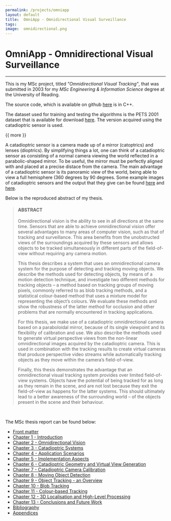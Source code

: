```yaml
---
permalink: /projects/omniapp
layout: default
title:  OmniApp - Omnidirectional Visual Surveillance
tags:   
image:  omnidirectional.png
---
```


# OmniApp - Omnidirectional Visual Surveillance
------------------

This is my MSc project, titled *"Omnidirectional Visual Tracking"*, that was submitted 
in 2003 for my *MSc Engineering & Information Science* degree at the University of Reading.

The source code, which is available on github [here](https://github.com/mark-borg/OmniApp) is in C++. 

The dataset used for training and testing the algorithms is the PETS 2001 dataset 
that is available for download [here](http://www.cvg.reading.ac.uk/slides/pets.html). The version 
acquired using the catadioptric sensor is used.

{{ more }}

A catadioptric sensor is a camera made up of a mirror (catoptrics) and lenses (dioptrics). By simplifying things
a lot, one can think of a catadioptric sensor as consisting of a normal camera viewing the world reflected in a 
parabolic-shaped mirror. To be useful, the mirror must be perfectly aligned with and placed at a precise distace 
from the camera. The main advantage of a catadioptric sensor is its panoramic view of the world, being able to
view a full hemisphere (360 degrees by 90 degrees. Some example images of catadioptric sensors and the output 
that they give can be found [here](http://www.cis.upenn.edu/~kostas/omni.html) and [here](https://sites.google.com/site/piropodatabase/sample-videos).

Below is the reproduced abstract of my thesis.

> #### ABSTRACT
>
> Omnidirectional vision is the ability to see in all directions at the same time. Sensors 
> that are able to achieve omnidirectional vision offer several advantages to many areas 
> of computer vision, such as that of tracking and surveillance. This area benefits from 
> the unobstructed views of the surroundings acquired by these sensors and allows 
> objects to be tracked simultaneously in different parts of the field-of-view without 
> requiring any camera motion. 
> 
> This thesis describes a system that uses an omnidirectional camera system for the 
> purpose of detecting and tracking moving objects. We describe the methods used for 
> detecting objects, by means of a motion detection technique, and investigate two 
> different methods for tracking objects – a method based on tracking groups of moving 
> pixels, commonly referred to as blob tracking methods, and a statistical colour-based 
> method that uses a mixture model for representing the object’s colours. We evaluate 
> these methods and show the robustness of the latter method for occlusion and other 
> problems that are normally encountered in tracking applications. 
> 
> For this thesis, we make use of a catadioptric omnidirectional camera based on a 
> paraboloidal mirror, because of its single viewpoint and its flexibility of calibration 
> and use. We also describe the methods used to generate virtual perspective views 
> from the non-linear omnidirectional images acquired by the catadioptric camera. This 
> is used in combination with the tracking results to create virtual cameras that produce 
> perspective video streams while automatically tracking objects as they move within 
> the camera’s field-of-view.
> 
> Finally, this thesis demonstrates the advantage that an omnidirectional visual tracking 
> system provides over limited field-of-view systems. Objects have the potential of 
> being tracked for as long as they remain in the scene, and are not lost because they 
> exit the field-of-view as happens for the latter systems. This should ultimately lead to 
> a better awareness of the surrounding world – of the objects present in the scene and 
> their behaviour.


&nbsp;


The MSc thesis report can be found below:

- [Front matter](/assets/omniapp-frontmatter.pdf)
- [Chapter 1 - Introduction](/assets/omniapp-chapter1.pdf)
- [Chapter 2 - Omnidirectional Vision](/assets/omniapp-chapter2.pdf)
- [Chapter 3 - Catadioptric Systems](/assets/omniapp-chapter3.pdf)
- [Chapter 4 - Application Scenarios](/assets/omniapp-chapter4.pdf)
- [Chapter 5 - Implementation Aspects](/assets/omniapp-chapter5.pdf)
- [Chapter 6 - Catadioptric Geometry and Virtual View Generation](/assets/omniapp-chapter6.pdf)
- [Chapter 7 - Catadioptric Camera Calibration](/assets/omniapp-chapter7.pdf)
- [Chapter 8 - Moving Object Detection](/assets/omniapp-chapter8.pdf)
- [Chapter 9 - Object Tracking - an Overview](/assets/omniapp-chapter9.pdf)
- [Chapter 10 - Blob Tracking](/assets/omniapp-chapter10.pdf)
- [Chapter 11 - Colour-based Tracking](/assets/omniapp-chapter11.pdf)
- [Chapter 12 - 3D Localisation and High-Level Processing](/assets/omniapp-chapter12.pdf)
- [Chapter 13 - Conclusions and Future Work](/assets/omniapp-chapter13.pdf)
- [Bibliography](/assets/omniapp-biblio.pdf)
- [Appendices](/assets/omniapp-appendices.pdf)




